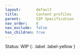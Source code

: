 ```yaml
---
layout:       default
title:        Content profiles
parent:       SIP Specification
nav_order:    8
nav_exclude:  false
has_children: true
---
```

Status: WIP
{: .label .label-yellow }